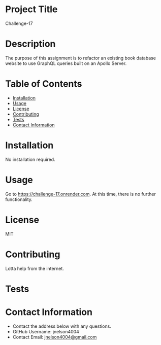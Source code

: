 # Project Title
Challenge-17

# Description
The purpose of this assignment is to refactor an existing book database website to use GraphQL queries built on an Apollo Server.

# Table of Contents 
* [Installation](#-Installation)
* [Usage](#-Usage)
* [License](#-Installation)
* [Contributing](#-Contributing)
* [Tests](#-Tests)
* [Contact Information](#-Contact-Information)
  
# Installation
No installation required.

# Usage
Go to https://challenge-17.onrender.com. At this time, there is no further functionality.

# License 
MIT 

# Contributing 
Lotta help from the internet.

# Tests


# Contact Information 
* Contact the address below with any questions.
* GitHub Username: jnelson4004
* Contact Email: jnelson4004@gmail.com

